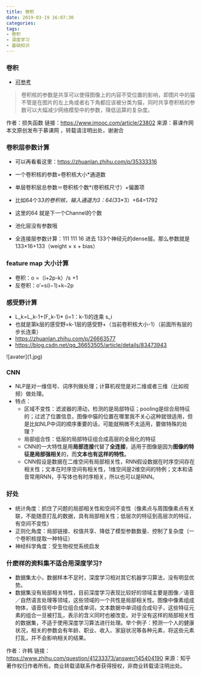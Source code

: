 ```yaml
---
title: 卷积
date: 2019-03-19 16:07:30
categories: 
tags:
- 卷积
- 深度学习
- 基础知识 
---
```

### 卷积 
- [可参考](https://flat2010.github.io/2018/06/15/%E6%89%8B%E7%AE%97CNN%E4%B8%AD%E7%9A%84%E5%8F%82%E6%95%B0/)

> 卷积核的参数是共享可以使得图像上的内容不受位置的影响，即图片中的猫不管是在图片的左上角或者右下角都应该被分类为猫，同时共享卷积核的参数可以大幅减少网络模型中的参数，降低运算的复杂度。
<!--more-->
作者：损失函数
链接：https://www.imooc.com/article/23802
来源：慕课作网
本文原创发布于慕课网 ，转载请注明出处，谢谢合

### 卷积层参数计算
- 可以再看看这里：https://zhuanlan.zhihu.com/p/35333316

- 一个卷积核的参数=卷积核大小*通道数
- 单层卷积层总参数＝卷积核个数*(卷积核尺寸）+偏置项
- 比如64个3*3的卷积核，输入通道为3：64(3*3*3）+64=1792
- 这里的64 就是下一个Channel的个数

- 池化层没有参数哦
- 全连接层参数计算：111 111 16 进去 133个神经元的dense层。那么参数就是 133×16+133（weight × x + bias）

### feature map 大小计算
- 卷积：o =（i+2p-k）/s +1
- 反卷积：o′=s(i−1)+k−2p

### 感受野计算
- L_k=L_k-1+(F_k-1)* (i=1：k-1)的连乘 s_i
- 也就是第k层的感受野=k-1层的感受野+（当前卷积核大小-1）（前面所有层的步长连乘）
- https://zhuanlan.zhihu.com/p/26663577
- https://blog.csdn.net/qq_36653505/article/details/83473943
<div style="width: 600px; margin: auto">![avater](1.jpg)</div>

### CNN
- NLP是对一维信号、词序列做处理；计算机视觉是对二维或者三维（比如视频）做处理。
- 特点：
  - 区域不变性：滤波器的滑动，检测的是局部特征；pooling是综合局特征的；过滤了位置信息，图像中猫的位置在哪里我不关心这种就很适用，但是比如NLP中词的顺序重要的话，可能就稍微不太适用，要做特殊的处理？
  - 局部组合性：低层的局部特征组合成高层的全局化的特征
  - CNN的一大特性是用**局部连接**代替了**全连接**，适用于图像是因为**图像的特征是局部强相关**的，而**文本也有这样的特性**。
  - CNN假设是数据在二维空间有局部相关性，RNN假设数据在时序空间存在相关性；文本在时序空间有相关性，1维空间是2维空间的特例；文本和语音常用RNN，手写体也有时序相关，所以也可以是RNN。

### 好处
- 统计角度：抓住了问题的局部相关性和空间不变性（像素点与周围像素点有关联，不能随意打乱的数据，具有局部相关性；低层次的特征到高层次的特征，有空间不变性）
- 正则化角度：局部链接、权值共享、降低了模型参数数量、控制了复杂度（一个卷积核提取一种特征）
- 神经科学角度：受生物视觉系统启发

### 什麽样的资料集不适合用深度学习?
- 数据集太小，数据样本不足时，深度学习相对其它机器学习算法，没有明显优势。
- 数据集没有局部相关特性，目前深度学习表现比较好的领域主要是图像／语音／自然语言处理等领域，这些领域的一个共性是局部相关性。图像中像素组成物体，语音信号中音位组合成单词，文本数据中单词组合成句子，这些特征元素的组合一旦被打乱，表示的含义同时也被改变。对于没有这样的局部相关性的数据集，不适于使用深度学习算法进行处理。举个例子：预测一个人的健康状况，相关的参数会有年龄、职业、收入、家庭状况等各种元素，将这些元素打乱，并不会影响相关的结果。

作者：许韩
链接：https://www.zhihu.com/question/41233373/answer/145404190
来源：知乎
著作权归作者所有。商业转载请联系作者获得授权，非商业转载请注明出处。

